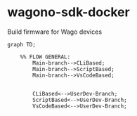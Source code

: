 # wagono-sdk-docker
Build firmware for Wago devices


```mermaid 
graph TD;

    %% FLOW GENERAL:
        Main-branch-->CLiBased;
        Main-branch-->ScriptBased;
        Main-branch-->VsCodeBased;
  
      
        CLiBased<-->UserDev-Branch;
        ScriptBased<-->UserDev-Branch;
        VsCodeBased<-->UserDev-Branch;
```




